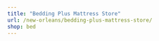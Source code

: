 ```yaml
---
title: "Bedding Plus Mattress Store"
url: /new-orleans/bedding-plus-mattress-store/
shop: bed
---
```

